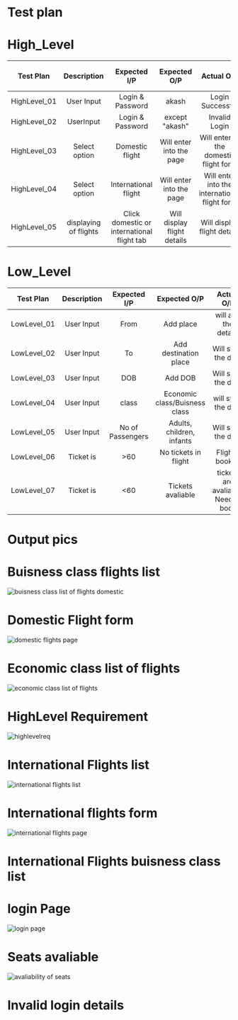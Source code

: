# Test plan
# High_Level
Test Plan | Description | Expected I/P | Expected O/P | Actual O/P | Type of Test 
|:--:|:--:|:--:|:--:|:--:|:--:|
| HighLevel_01| User Input | Login & Password | akash | Login Successful | Valid Test |
| HighLevel_02| UserInput | Login & Password | except "akash" | Invalid Login |Valid test|
| HighLevel_03| Select option | Domestic flight | Will enter into the page | Will enter to the domestic flight form |Valid test|
| HighLevel_04| Select option | International flight | Will enter into the page | Will enter into the international flight form| valid test |
| HighLevel_05| displaying of flights | Click domestic or international flight tab|Will display flight details| Will display flight details |Valid test|

# Low_Level
Test Plan | Description | Expected I/P | Expected O/P | Actual O/P | Type of Test 
|:--:|:--:|:--:|:--:|:--:|:--:|
| LowLevel_01| User Input | From | Add place | will add the details |Save the details in list|
| LowLevel_02| User Input | To |Add destination place| Will store the data |Save the details in list|
| LowLevel_03| User Input | DOB | Add DOB | Will store the data |Save the details in list|
| LowLevel_04| User Input | class | Economic class/Buisness class | will store the data |Save the details in list|
| LowLevel_05| User Input | No of Passengers | Adults, children, infants | Will store the data |save details in list|
| LowLevel_06| Ticket is | >60 | No tickets in flight | Fligh is booked |Unaavaliable|
| LowLevel_07| Ticket is | <60 | Tickets avaliable | tickets are avaliable, Need to book |Avaliable|


# Output pics 

# Buisness class flights list 
![buisness class list of flights domestic](https://user-images.githubusercontent.com/82767035/158029162-a3b994a1-efea-4b73-b602-5ef35c07bdb8.png)

# Domestic Flight form
![domestic flights page](https://user-images.githubusercontent.com/82767035/158029164-0c484bc2-16e6-4fb7-9d0e-52deac39636a.png)

# Economic class list of flights 
![economic class list of flights ](https://user-images.githubusercontent.com/82767035/158029165-ed709318-8fc7-4547-aa49-4ca08f6e0318.png)

# HighLevel Requirement 
![highlevelreq](https://user-images.githubusercontent.com/82767035/158029167-f04994e2-c7d7-43ad-bf80-540e135bda7e.png)

# International Flights list 
![international flights list](https://user-images.githubusercontent.com/82767035/158029168-fd17c4e8-68fd-4113-989b-828a0243b38b.png)

# International flights form
![international flights page](https://user-images.githubusercontent.com/82767035/158029170-9f75661f-3ec0-4854-aea0-d1e989f34ff3.png)

# International Flights buisness class list


# login Page 
![login page](https://user-images.githubusercontent.com/82767035/158029172-63a1fa13-ce17-4185-95fb-4b4ac2ed0958.png)

# Seats avaliable
![avaliability of seats](https://user-images.githubusercontent.com/82767035/158029173-1d6195a7-c784-4587-a5cd-9ad04dbe7c0b.png)

# Invalid login details

